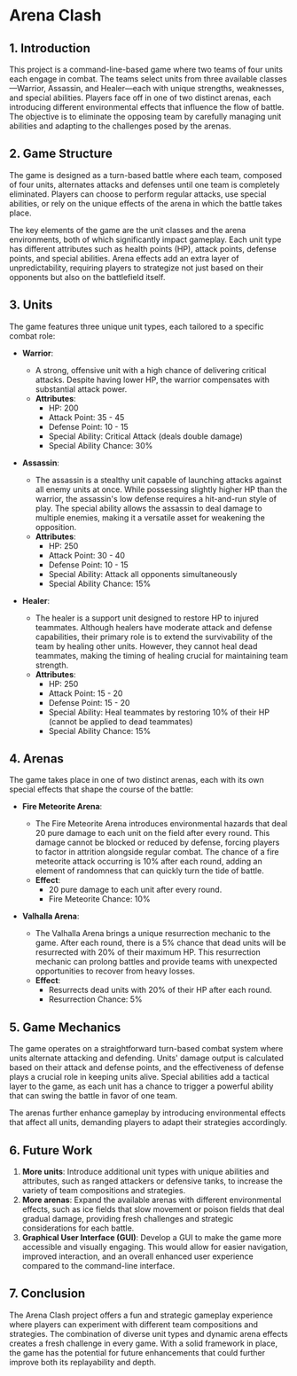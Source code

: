# Arena Clash

## 1. Introduction
This project is a command-line-based game where two teams of four units each engage in combat. The teams select units from three available classes—Warrior, Assassin, and Healer—each with unique strengths, weaknesses, and special abilities. Players face off in one of two distinct arenas, each introducing different environmental effects that influence the flow of battle. The objective is to eliminate the opposing team by carefully managing unit abilities and adapting to the challenges posed by the arenas.

## 2. Game Structure
The game is designed as a turn-based battle where each team, composed of four units, alternates attacks and defenses until one team is completely eliminated. Players can choose to perform regular attacks, use special abilities, or rely on the unique effects of the arena in which the battle takes place.

The key elements of the game are the unit classes and the arena environments, both of which significantly impact gameplay. Each unit type has different attributes such as health points (HP), attack points, defense points, and special abilities. Arena effects add an extra layer of unpredictability, requiring players to strategize not just based on their opponents but also on the battlefield itself.

## 3. Units
The game features three unique unit types, each tailored to a specific combat role:

- **Warrior**:
  - A strong, offensive unit with a high chance of delivering critical attacks. Despite having lower HP, the warrior compensates with substantial attack power.
  - **Attributes**:
    - HP: 200
    - Attack Point: 35 - 45
    - Defense Point: 10 - 15
    - Special Ability: Critical Attack (deals double damage)
    - Special Ability Chance: 30%

- **Assassin**:
  - The assassin is a stealthy unit capable of launching attacks against all enemy units at once. While possessing slightly higher HP than the warrior, the assassin's low defense requires a hit-and-run style of play. The special ability allows the assassin to deal damage to multiple enemies, making it a versatile asset for weakening the opposition.
  - **Attributes**:
    - HP: 250
    - Attack Point: 30 - 40
    - Defense Point: 10 - 15
    - Special Ability: Attack all opponents simultaneously
    - Special Ability Chance: 15%

- **Healer**:
  - The healer is a support unit designed to restore HP to injured teammates. Although healers have moderate attack and defense capabilities, their primary role is to extend the survivability of the team by healing other units. However, they cannot heal dead teammates, making the timing of healing crucial for maintaining team strength.
  - **Attributes**:
    - HP: 250
    - Attack Point: 15 - 20
    - Defense Point: 15 - 20
    - Special Ability: Heal teammates by restoring 10% of their HP (cannot be applied to dead teammates)
    - Special Ability Chance: 15%

## 4. Arenas
The game takes place in one of two distinct arenas, each with its own special effects that shape the course of the battle:

- **Fire Meteorite Arena**:
  - The Fire Meteorite Arena introduces environmental hazards that deal 20 pure damage to each unit on the field after every round. This damage cannot be blocked or reduced by defense, forcing players to factor in attrition alongside regular combat. The chance of a fire meteorite attack occurring is 10% after each round, adding an element of randomness that can quickly turn the tide of battle.
  - **Effect**:
    - 20 pure damage to each unit after every round.
    - Fire Meteorite Chance: 10%

- **Valhalla Arena**:
  - The Valhalla Arena brings a unique resurrection mechanic to the game. After each round, there is a 5% chance that dead units will be resurrected with 20% of their maximum HP. This resurrection mechanic can prolong battles and provide teams with unexpected opportunities to recover from heavy losses.
  - **Effect**:
    - Resurrects dead units with 20% of their HP after each round.
    - Resurrection Chance: 5%

## 5. Game Mechanics
The game operates on a straightforward turn-based combat system where units alternate attacking and defending. Units' damage output is calculated based on their attack and defense points, and the effectiveness of defense plays a crucial role in keeping units alive. Special abilities add a tactical layer to the game, as each unit has a chance to trigger a powerful ability that can swing the battle in favor of one team.

The arenas further enhance gameplay by introducing environmental effects that affect all units, demanding players to adapt their strategies accordingly.

## 6. Future Work
1. **More units**: Introduce additional unit types with unique abilities and attributes, such as ranged attackers or defensive tanks, to increase the variety of team compositions and strategies.
2. **More arenas**: Expand the available arenas with different environmental effects, such as ice fields that slow movement or poison fields that deal gradual damage, providing fresh challenges and strategic considerations for each battle.
3. **Graphical User Interface (GUI)**: Develop a GUI to make the game more accessible and visually engaging. This would allow for easier navigation, improved interaction, and an overall enhanced user experience compared to the command-line interface.

## 7. Conclusion
The Arena Clash project offers a fun and strategic gameplay experience where players can experiment with different team compositions and strategies. The combination of diverse unit types and dynamic arena effects creates a fresh challenge in every game. With a solid framework in place, the game has the potential for future enhancements that could further improve both its replayability and depth.